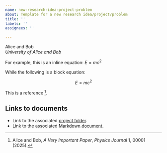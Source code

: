 ```yaml
---
name: new-research-idea-project-problem
about: Template for a new research idea/project/problem
title: ''
labels: ''
assignees: ''

---
```


<!-- Replace author(s) and affiliations(s) below  -->
Alice and Bob\
_University of Alice and Bob_  


<!-- Write here a **short but clear description** of your new **research idea/project/problem**.
- Click on the **Preview** tab above to see how your text will appear.  
- Use `$...$` for inline LaTeX equations.  
- Use `$$...$$` for block LaTeX equations.  
- You can use [footnotes](https://www.markdownguide.org/extended-syntax/#footnotes) for references.  
- For more commands, see this [cheat sheet](https://www.markdownguide.org/cheat-sheet/).  -->

For example, this is an inline equation: $E=mc^2$  

While the following is a block equation:  

$$
E=mc^2
$$

This is a reference [^1].  

[^1]: Alice and Bob, *A Very Important Paper*, *Physics Journal* 1, 00001 (2025).


## Links to documents
<!-- After this issue is created, it will get a progressive ISSUE_NUMBER and you can formalize your contribution by adding a new file named ISSUE_NUMBER-filename.md in the autogenerated folder /docs/ISSUE_NUBER/. After that, please edit the description of this issue and replace ISSUE_NUMBER and "filename" in the links below. -->

- Link to the associated [project folder](https://github.com/andreamari/polyquantum/tree/main/docs/ISSUE_NUMBER).
- Link to the associated [Markdown document](https://github.com/andreamari/polyquantum/tree/main/docs/ISSUE_NUMBER-filename.md).
